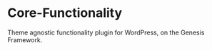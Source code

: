 Core-Functionality
==================

Theme agnostic functionality plugin for WordPress, on the Genesis Framework.
